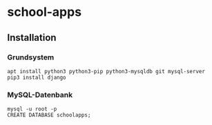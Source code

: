 # school-apps
## Installation
### Grundsystem
```
apt install python3 python3-pip python3-mysqldb git mysql-server
pip3 install django
```

### MySQL-Datenbank
```
mysql -u root -p
CREATE DATABASE schoolapps;
```



